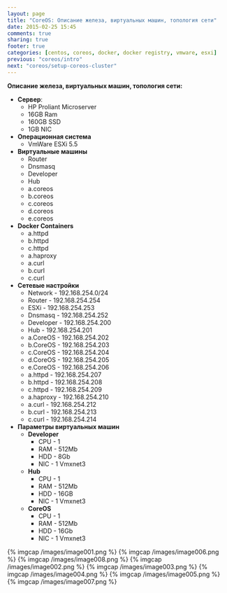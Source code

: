 ```yaml
---
layout: page
title: "CoreOS: Описание железа, виртуальных машин, топология сети"
date: 2015-02-25 15:45
comments: true
sharing: true
footer: true
categories: [centos, coreos, docker, docker registry, vmware, esxi]
previous: "coreos/intro"
next: "coreos/setup-coreos-cluster"
---
```


**Описание железа, виртуальных машин, топология сети:**


*   **Сервер**:
    *   HP Proliant Microserver
    *   16GB Ram
    *   160GB SSD
    *   1GB NIC
*   **Операционная система**
    *   VmWare ESXi 5.5
*   **Виртуальные машины**
    *   Router
    *   Dnsmasq
    *   Developer
    *   Hub
    *   a.coreos
    *   b.coreos
    *   c.coreos
    *   d.coreos
    *   e.coreos
*   **Docker Containers**
    *   a.httpd
    *   b.httpd
    *   c.httpd
    *   a.haproxy
    *   a.curl
    *   b.curl
    *   c.curl
*   **Сетевые настройки**
    *   Network - 192.168.254.0/24
    *   Router  - 192.168.254.254
    *   ESXi    - 192.168.254.253
    *   Dnsmasq - 192.168.254.252
    *   Developer - 192.168.254.200
    *   Hub     - 192.168.254.201
    *   a.CoreOS    - 192.168.254.202
    *   b.CoreOS    - 192.168.254.203
    *   c.CoreOS    - 192.168.254.204
    *   d.CoreOS    - 192.168.254.205
    *   e.CoreOS    - 192.168.254.206
    *   a.httpd     - 192.168.254.207
    *   b.httpd     - 192.168.254.208
    *   c.httpd     - 192.168.254.209
    *   a.haproxy   - 192.168.254.210
    *   a.curl      - 192.168.254.212
    *   b.curl      - 192.168.254.213
    *   c.curl      - 192.168.254.214
*   **Параметры виртуальных машин**
    *   **Developer**
        *   CPU - 1
        *   RAM - 512Mb
        *   HDD - 8Gb
        *   NIC - 1 Vmxnet3
    *   **Hub**
        *   CPU - 1
        *   RAM - 512Mb
        *   HDD - 16GB
        *   NIC - 1 Vmxnet3
    *   **CoreOS**
        *   CPU - 1
        *   RAM - 512Mb
        *   HDD - 16Gb
        *   NIC - 1 Vmxnet3


{% imgcap /images/image001.png %}
{% imgcap /images/image006.png %}
{% imgcap /images/image008.png %}
{% imgcap /images/image002.png %}
{% imgcap /images/image003.png %}
{% imgcap /images/image004.png %}
{% imgcap /images/image005.png %}
{% imgcap /images/image007.png %}

